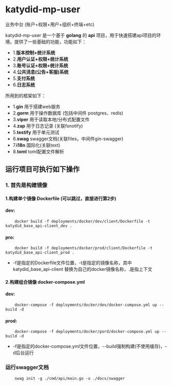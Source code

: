# katydid-mp-user
业务中台 (账户+权限+用户+组织+终端+etc)

katydid-mp-user 是一个基于 __golang__ 的 __api__ 项目，用于快速搭建api项目的环境，提供了一些基础的功能，功能如下：

- 1.__版本控制+统计系统__
- 2.__用户认证+权限+统计系统__
- 3.__账号认证+权限+统计系统__
- 4.__公共消息(公告+客服)系统__
- 5.__支付系统__
- 6.__日志系统__

所用到的框架如下：

- 1.__gin__ 用于搭建web服务
- 2.__gorm__ 用于操作数据库 (包括中间件 postgres、redis)
- 3.__viper__ 用于读取本地/分布式配置文件
- 4.__zap__ 用于日志记录 (关联fsnotify)
- 5.__testify__ 用于单元测试
- 6.__swag__ swagger文档(关联files，中间件gin-swagger)
- 7.__i18n__ 国际化(关联text)
- 8.__toml__ toml配置文件解析

## 运行项目可执行如下操作

### 1. 首先是构建镜像

#### 1.构建单个镜像 Dockerfile (可以跳过，直接进行第2步)

#### dev:

```shell
    docker build -f deployments/docker/dev/client/Dockerfile -t  katydid_base_api-client_dev .
```

#### pro:

```shell
    docker build -f deployments/docker/prod/client/Dockerfile -t katydid_base_api-client_prod .
```

- -f是指定的Dockerfile文件位置，-t是指定的镜像名称，其中 katydid_base_api-client 替换为自己的docker镜像名称，.是指上下文

#### 2.构建组合镜像 docker-compose.yml

#### dev:

```shell
    docker-compose -f deployments/docker/dev/docker-compose.yml up --build -d
```

#### prod:

```shell
    docker-compose -f deployments/docker/pord/docker-compose.yml up --build -d
```

- -f是指定的docker-compose.yml文件位置，--build强制构建(不使用缓存)，-d后台运行

### 运行swagger文档

```shell
    swag init -g ./cmd/api/main.go -o ./docs/swagger
```

